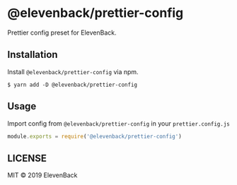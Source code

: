 # @elevenback/prettier-config

Prettier config preset for ElevenBack.

## Installation

Install `@elevenback/prettier-config` via npm.

```
$ yarn add -D @elevenback/prettier-config
```

## Usage

Import config from `@elevenback/prettier-config` in your `prettier.config.js`

```js
module.exports = require('@elevenback/prettier-config')
```

## LICENSE

MIT &copy; 2019 ElevenBack
